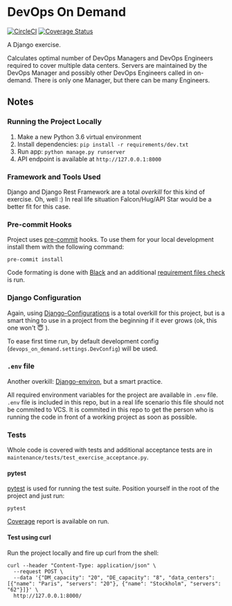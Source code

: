 # DevOps On Demand

[![CircleCI](https://circleci.com/gh/mislavcimpersak/devops-on-demand/tree/master.svg?style=svg)](https://circleci.com/gh/mislavcimpersak/devops-on-demand/tree/master)
[![Coverage Status](https://coveralls.io/repos/github/mislavcimpersak/devops-on-demand/badge.svg?branch=master)](https://coveralls.io/github/mislavcimpersak/devops-on-demand?branch=master)

A Django exercise.

Calculates optimal number of DevOps Managers and DevOps Engineers required to cover multiple data centers.
Servers are maintained by the DevOps Manager and possibly other DevOps Engineers called in on-demand. There is only one Manager, but there can be many Engineers.

## Notes

### Running the Project Locally

1. Make a new Python 3.6 virtual environment
2. Install dependencies: `pip install -r requirements/dev.txt`
3. Run app: `python manage.py runserver`
4. API endpoint is available at `http://127.0.0.1:8000`

### Framework and Tools Used

Django and Django Rest Framework are a total _overkill_ for this kind of exercise. Oh, well :)
In real life situation Falcon/Hug/API Star would be a better fit for this case.

### Pre-commit Hooks

Project uses [pre-commit](https://github.com/pre-commit/pre-commit) hooks. To use them for your local development install them with the following command:

```
pre-commit install
```

Code formating is done with [Black](https://github.com/ambv/black) and an additional [requirement files check](https://github.com/pre-commit/pre-commit-hooks) is run.

### Django Configuration

Again, using [Django-Configurations](https://github.com/jazzband/django-configurations) is a total overkill for this project, but is a smart thing to use in a project from the beginning if it ever grows (ok, this one won't 😇 ).

To ease first time run, by default development config (`devops_on_demand.settings.DevConfig`) will be used.

### `.env` file

Another overkill: [Django-environ](https://github.com/joke2k/django-environ/), but a smart practice.

All required environment variables for the project are available in `.env` file.
`.env` file is included in this repo, but in a real life scenario this file should not be commited to VCS. It is commited in this repo to get the person who is running the code in front of a working project as soon as possible.

### Tests

Whole code is covered with tests and additional acceptance tests are in `maintenance/tests/test_exercise_acceptance.py`.

#### pytest

[pytest](https://docs.pytest.org/en/latest/) is used for running the test suite. Position yourself in the root of the project and just run:

```
pytest
```

[Coverage](https://coverage.readthedocs.io/en/coverage-4.5.1a/) report is available on run.

#### Test using curl

Run the project locally and fire up curl from the shell:

```
curl --header "Content-Type: application/json" \
  --request POST \
  --data '{"DM_capacity": "20", "DE_capacity": "8", "data_centers": [{"name": "Paris", "servers": "20"}, {"name": "Stockholm", "servers": "62"}]}' \
  http://127.0.0.1:8000/

```
